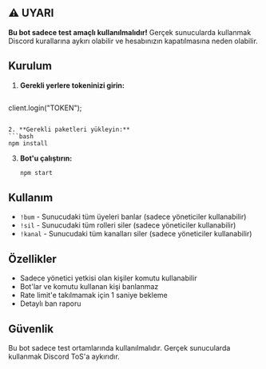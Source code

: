 ## ⚠️ UYARI

**Bu bot sadece test amaçlı kullanılmalıdır!** Gerçek sunucularda kullanmak Discord kurallarına aykırı olabilir ve hesabınızın kapatılmasına neden olabilir.

## Kurulum
1. **Gerekli yerlere tokeninizi girin:**

   ```bash
 client.login("TOKEN");
   ```

2. **Gerekli paketleri yükleyin:**
   ```bash
   npm install
   ```

3. **Bot'u çalıştırın:**
   ```bash
   npm start
   ```

## Kullanım

- `!bum` - Sunucudaki tüm üyeleri banlar (sadece yöneticiler kullanabilir)
- `!sil` - Sunucudaki tüm rolleri siler (sadece yöneticiler kullanabilir)
- `!kanal` - Sunucudaki tüm kanalları siler (sadece yöneticiler kullanabilir)

## Özellikler

- Sadece yönetici yetkisi olan kişiler komutu kullanabilir
- Bot'lar ve komutu kullanan kişi banlanmaz
- Rate limit'e takılmamak için 1 saniye bekleme
- Detaylı ban raporu

## Güvenlik

Bu bot sadece test ortamlarında kullanılmalıdır. Gerçek sunucularda kullanmak Discord ToS'a aykırıdır.


